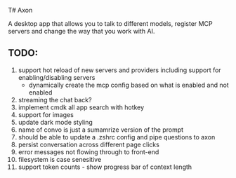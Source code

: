 T# Axon

A desktop app that allows you to talk to different models, register MCP servers and change the way that you work with AI.

## TODO:

1. support hot reload of new servers and providers including support for enabling/disabling servers
   - dynamically create the mcp config based on what is enabled and not enabled
2. streaming the chat back?
3. implement cmdk all app search with hotkey
4. support for images
5. update dark mode styling
6. name of convo is just a sumamrize version of the prompt
7. should be able to update a .zshrc config and pipe questions to axon
8. persist conversation across different page clicks
9. error messages not flowing through to front-end
10. filesystem is case senesitive
11. support token counts - show progress bar of context length
